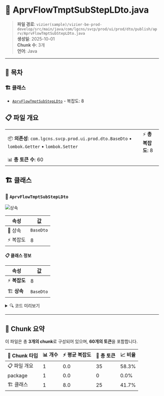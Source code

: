# 📄 AprvFlowTmptSubStepLDto.java

> **파일 경로**: `vizier(sample)/vizier-be-prod-develop/src/main/java/com/lgcns/svcp/prod/ui/prod/dto/publish/aprv/AprvFlowTmptSubStepLDto.java`  
> **생성일**: 2025-10-01  
> **Chunk 수**: 3개  
> **언어**: Java
---

## 📑 목차

### 🏗️ 클래스
- [`AprvFlowTmptSubStepLDto`](#class-aprvflowtmptsubstepldto) - 복잡도: 8

## 📋 파일 개요

| | |
|--|--|
| 📦 **의존성**: `com.lgcns.svcp.prod.ui.prod.dto.BaseDto` • `lombok.Getter` • `lombok.Setter` | ⚡ **총 복잡도**: 8 |
| 📊 **총 토큰 수**: 60 |  |



## 🏗️ 클래스

### <a id="class-aprvflowtmptsubstepldto"></a>🎯 `AprvFlowTmptSubStepLDto`

![상속](https://img.shields.io/badge/상속-1개-blue)

| 속성 | 값 |
|------|----|
| 🧬 상속 | `BaseDto` |
| ⚡ 복잡도 | 8 |



#### 📋 클래스 정보

| 속성 | 값 |
|------|----|
| ⚡ **복잡도** | 8 || 📍 **라인 범위** | 10-10 |
| 🏗️ **상속** | `BaseDto` || 🏷️ **태그** | `class, java` |

<details>
<summary>🔍 코드 미리보기</summary>

```java
public class AprvFlowTmptSubStepLDto extends BaseDto {
	private String aprvFlowTmptCode;
	private long sortNo;
	private long subSortNo;
	private String aprvUser;
	private String aprvUserDeptCd;
	private String useYn;
}...
```

**Chunk 정보**
- 🆔 **ID**: `d3dfc29666ef`
- 📍 **라인**: 10-10
- 📊 **토큰**: 25
- 🏷️ **태그**: `class, java`

</details>

---





## 🧩 Chunk 요약

이 파일은 총 **3개의 chunk**로 구성되어 있으며, **60개의 토큰**을 포함합니다.

| 🧩 Chunk 타입 | 📊 개수 | ⚡ 평균 복잡도 | 📝 총 토큰 | 📈 비율 |
|---------------|--------|-------------|----------|--------|
| 📋 파일 개요 | 1 | 0.0 | 35 | 58.3% |
| package | 1 | 0.0 | 0 | 0.0% |
| 🏗️ 클래스 | 1 | 8.0 | 25 | 41.7% |

